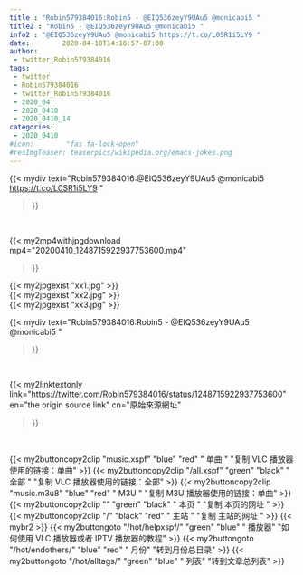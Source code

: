 ```yaml
---
title : "Robin579384016:Robin5 - @EIQ536zeyY9UAu5 @monicabi5 "
title2 : "Robin5 - @EIQ536zeyY9UAu5 @monicabi5 "
info2 : "@EIQ536zeyY9UAu5 @monicabi5 https://t.co/L0SR1i5LY9 "
date:        2020-04-10T14:16:57-07:00
author:
 - twitter_Robin579384016
tags:
 - twitter
 - Robin579384016
 - twitter_Robin579384016
 - 2020_04
 - 2020_0410
 - 2020_0410_14
categories:
 - 2020_0410
#icon:        "fas fa-lock-open"
#resImgTeaser: teaserpics/wikipedia.org/emacs-jokes.png
---
```


{{< mydiv text="Robin579384016:@EIQ536zeyY9UAu5 @monicabi5 https://t.co/L0SR1i5LY9 "
>}}
<br>


{{< my2mp4withjpgdownload mp4="20200410_1248715922937753600.mp4"
>}}

{{< my2jpgexist "xx1.jpg" >}}<br>
{{< my2jpgexist "xx2.jpg" >}}<br>
{{< my2jpgexist "xx3.jpg" >}}<br>



{{< mydiv text="Robin579384016:Robin5 - @EIQ536zeyY9UAu5 @monicabi5 "
>}}
<br>

{{< my2linktextonly link="https://twitter.com/Robin579384016/status/1248715922937753600"
en="the origin source link" cn="原始來源網址"
>}}


<br>

{{< my2buttoncopy2clip "music.xspf"        "blue"   "red"    " 单曲 "  "复制 VLC 播放器使用的链接：单曲" >}} {{< my2buttoncopy2clip "/all.xspf"         "green"  "black"  " 全部 "  "复制 VLC 播放器使用的链接：全部" >}} {{< my2buttoncopy2clip "music.m3u8"        "blue"   "red"    " M3U  "    "复制 M3U 播放器使用的链接：单曲" >}} {{< my2buttoncopy2clip ""                  "green"  "black"  " 本页 "    "复制 本页的网址 " >}} {{< my2buttoncopy2clip "/"                 "black"  "red"    " 主站 "    "复制 主站的网址 " >}} {{< mybr2 >}} {{< my2buttongoto      "/hot/helpxspf/"    "green"  "blue"   " 播放器" "如何使用 VLC 播放器或者 IPTV 播放器的教程" >}} {{< my2buttongoto      "/hot/endothers/"   "blue"   "red"    " 月份"   "转到月份总目录" >}} {{< my2buttongoto      "/hot/alltags/"     "green"  "blue"   " 列表"   "转到文章总列表" >}} 
